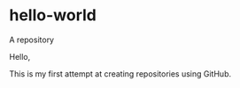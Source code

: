 # hello-world
A repository

Hello, 

This is my first attempt at creating repositories using GitHub.
